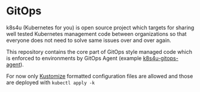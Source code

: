 # GitOps
k8s4u (Kubernetes for you) is open source project which targets for sharing well tested Kubernetes management code between organizations so that everyone does not need to solve same issues over and over again.

This repository contains the core part of GitOps style managed code which is enforced to environments by GitOps Agent (example [k8s4u-gitops-agent](https://github.com/k8s4u/gitops-agent)).

For now only [Kustomize](https://kustomize.io/) formatted configuration files are allowed and those are deployed with `kubectl apply -k`
